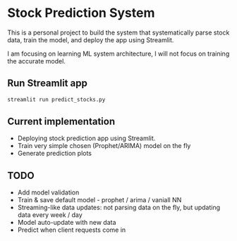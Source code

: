 # Stock Prediction System

This is a personal project to build the system that systematically parse stock data, train the model, and deploy the app using Streamlit. 

I am focusing on learning ML system architecture, I will not focus on training the accurate model.

## Run Streamlit app

```bash
streamlit run predict_stocks.py
```

## Current implementation

 - Deploying stock prediction app using Streamlit.
 - Train very simple chosen (Prophet/ARIMA) model on the fly
 - Generate prediction plots

## TODO

 - Add model validation
 - Train & save default model - prophet / arima / vaniall NN 
 - Streaming-like data updates: not parsing data on the fly, but updating data every week / day
 - Model auto-update with new data
 - Predict when client requests come in